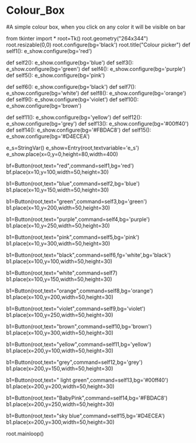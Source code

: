 # Colour_Box
#A simple colour box, when you click on any color it will be visible on bar


from tkinter import *
root=Tk()
root.geometry("264x344")
root.resizable(0,0)
root.configure(bg='black')
root.title("Colour picker")
def self1():
    e_show.configure(bg='red')

def self2():
    e_show.configure(bg='blue')
def self3():
    e_show.configure(bg='green')
def self4():
    e_show.configure(bg='purple')
def self5():
    e_show.configure(bg='pink')
    
def self6():
    e_show.configure(bg='black')
def self7():
    e_show.configure(bg='white')
def self8():
    e_show.configure(bg='orange')
def self9():
    e_show.configure(bg='violet')
def self10():
    e_show.configure(bg='brown')
    

def self11():
    e_show.configure(bg='yellow')
def self12():
    e_show.configure(bg='grey')
def self13():
    e_show.configure(bg='#00ff40')
def self14():
    e_show.configure(bg='#FBDAC8')
def self15():
    e_show.configure(bg='#D4ECEA')
    
    
e_s=StringVar()
e_show=Entry(root,textvariable='e_s')
e_show.place(x=0,y=0,height=80,width=400)


bf=Button(root,text="red",command=self1,bg='red')
bf.place(x=10,y=100,width=50,height=30)

b1=Button(root,text="blue",command=self2,bg='blue')
b1.place(x=10,y=150,width=50,height=30)

b1=Button(root,text="green",command=self3,bg='green')
b1.place(x=10,y=200,width=50,height=30)

b1=Button(root,text="purple",command=self4,bg='purple')
b1.place(x=10,y=250,width=50,height=30)

b1=Button(root,text="pink",command=self5,bg='pink')
b1.place(x=10,y=300,width=50,height=30)



b1=Button(root,text="black",command=self6,fg='white',bg='black')
b1.place(x=100,y=100,width=50,height=30)

b1=Button(root,text="white",command=self7)
b1.place(x=100,y=150,width=50,height=30)

b1=Button(root,text="orange",command=self8,bg='orange')
b1.place(x=100,y=200,width=50,height=30)

b1=Button(root,text="violet",command=self9,bg='violet')
b1.place(x=100,y=250,width=50,height=30)

b1=Button(root,text="brown",command=self10,bg='brown')
b1.place(x=100,y=300,width=50,height=30)

b1=Button(root,text="yellow",command=self11,bg='yellow')
b1.place(x=200,y=100,width=50,height=30)

b1=Button(root,text="grey",command=self12,bg='grey')
b1.place(x=200,y=150,width=50,height=30)

b1=Button(root,text=" light green",command=self13,bg='#00ff40')
b1.place(x=200,y=200,width=50,height=30)

b1=Button(root,text="BabyPink",command=self14,bg='#FBDAC8')
b1.place(x=200,y=250,width=50,height=30)

b1=Button(root,text="sky blue",command=self15,bg='#D4ECEA')
b1.place(x=200,y=300,width=50,height=30)

root.mainloop()
